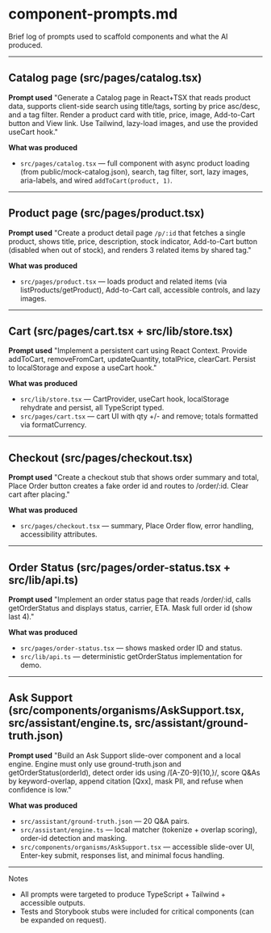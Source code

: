 # component-prompts.md
Brief log of prompts used to scaffold components and what the AI produced.

---

## Catalog page (src/pages/catalog.tsx)
**Prompt used**
"Generate a Catalog page in React+TSX that reads product data, supports client-side search using title/tags, sorting by price asc/desc, and a tag filter. Render a product card with title, price, image, Add-to-Cart button and View link. Use Tailwind, lazy-load images, and use the provided useCart hook."

**What was produced**
- `src/pages/catalog.tsx` — full component with async product loading (from public/mock-catalog.json), search, tag filter, sort, lazy images, aria-labels, and wired `addToCart(product, 1)`.

---

## Product page (src/pages/product.tsx)
**Prompt used**
"Create a product detail page `/p/:id` that fetches a single product, shows title, price, description, stock indicator, Add-to-Cart button (disabled when out of stock), and renders 3 related items by shared tag."

**What was produced**
- `src/pages/product.tsx` — loads product and related items (via listProducts/getProduct), Add-to-Cart call, accessible controls, and lazy images.

---

## Cart (src/pages/cart.tsx + src/lib/store.tsx)
**Prompt used**
"Implement a persistent cart using React Context. Provide addToCart, removeFromCart, updateQuantity, totalPrice, clearCart. Persist to localStorage and expose a useCart hook."

**What was produced**
- `src/lib/store.tsx` — CartProvider, useCart hook, localStorage rehydrate and persist, all TypeScript typed.
- `src/pages/cart.tsx` — cart UI with qty +/- and remove; totals formatted via formatCurrency.

---

## Checkout (src/pages/checkout.tsx)
**Prompt used**
"Create a checkout stub that shows order summary and total, Place Order button creates a fake order id and routes to /order/:id. Clear cart after placing."

**What was produced**
- `src/pages/checkout.tsx` — summary, Place Order flow, error handling, accessibility attributes.

---

## Order Status (src/pages/order-status.tsx + src/lib/api.ts)
**Prompt used**
"Implement an order status page that reads /order/:id, calls getOrderStatus and displays status, carrier, ETA. Mask full order id (show last 4)."

**What was produced**
- `src/pages/order-status.tsx` — shows masked order ID and status.
- `src/lib/api.ts` — deterministic getOrderStatus implementation for demo.

---

## Ask Support (src/components/organisms/AskSupport.tsx, src/assistant/engine.ts, src/assistant/ground-truth.json)
**Prompt used**
"Build an Ask Support slide-over component and a local engine. Engine must only use ground-truth.json and getOrderStatus(orderId), detect order ids using /[A-Z0-9]{10,}/, score Q&As by keyword-overlap, append citation [Qxx], mask PII, and refuse when confidence is low."

**What was produced**
- `src/assistant/ground-truth.json` — 20 Q&A pairs.
- `src/assistant/engine.ts` — local matcher (tokenize + overlap scoring), order-id detection and masking.
- `src/components/organisms/AskSupport.tsx` — accessible slide-over UI, Enter-key submit, responses list, and minimal focus handling.

---

Notes
- All prompts were targeted to produce TypeScript + Tailwind + accessible outputs.  
- Tests and Storybook stubs were included for critical components (can be expanded on request).
